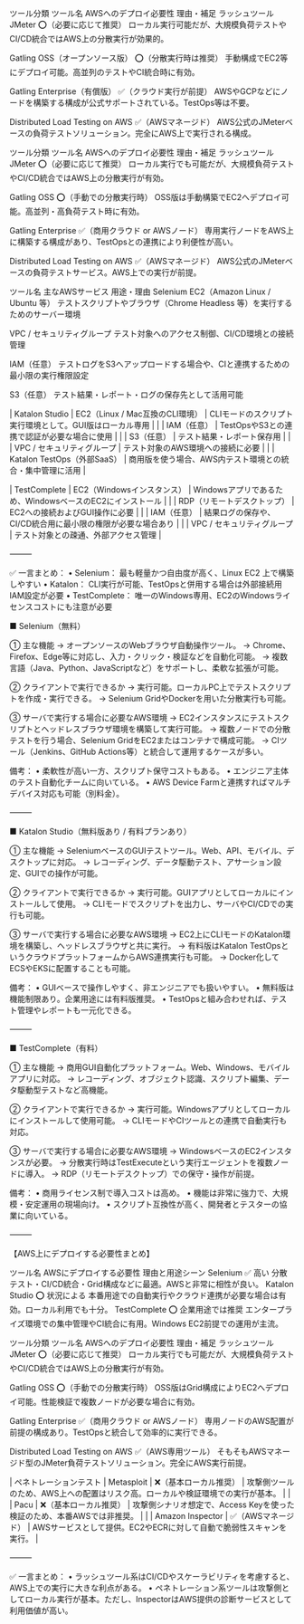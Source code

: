 ツール分類
ツール名
AWSへのデプロイ必要性
理由・補足
ラッシュツール
JMeter
⭕（必要に応じて推奨）
ローカル実行可能だが、大規模負荷テストやCI/CD統合ではAWS上の分散実行が効果的。

Gatling OSS（オープンソース版）
⭕（分散実行時は推奨）
手動構成でEC2等にデプロイ可能。高並列のテストやCI統合時に有効。

Gatling Enterprise（有償版）
✅（クラウド実行が前提）
AWSやGCPなどにノードを構築する構成が公式サポートされている。TestOps等は不要。

Distributed Load Testing on AWS
✅（AWSマネージド）
AWS公式のJMeterベースの負荷テストソリューション。完全にAWS上で実行される構成。




ツール分類
ツール名
AWSへのデプロイ必要性
理由・補足
ラッシュツール
JMeter
⭕（必要に応じて推奨）
ローカル実行でも可能だが、大規模負荷テストやCI/CD統合ではAWS上の分散実行が有効。

Gatling OSS
⭕（手動での分散実行時）
OSS版は手動構築でEC2へデプロイ可能。高並列・高負荷テスト時に有効。

Gatling Enterprise
✅（商用クラウド or AWSノード）
専用実行ノードをAWS上に構築する構成があり、TestOpsとの連携により利便性が高い。

Distributed Load Testing on AWS
✅（AWSマネージド）
AWS公式のJMeterベースの負荷テストサービス。AWS上での実行が前提。



ツール名
主なAWSサービス
用途・理由
Selenium
EC2（Amazon Linux / Ubuntu 等）
テストスクリプトやブラウザ（Chrome Headless 等）を実行するためのサーバー環境

VPC / セキュリティグループ
テスト対象へのアクセス制御、CI/CD環境との接続管理

IAM（任意）
テストログをS3へアップロードする場合や、CIと連携するための最小限の実行権限設定

S3（任意）
テスト結果・レポート・ログの保存先として活用可能






| Katalon Studio   | EC2（Linux / Mac互換のCLI環境）       | CLIモードのスクリプト実行環境として。GUI版はローカル専用                        |
|                      | IAM（任意）                          | TestOpsやS3との連携で認証が必要な場合に使用                                     |
|                      | S3（任意）                           | テスト結果・レポート保存用                                                     |
|                      | VPC / セキュリティグループ             | テスト対象のAWS環境への接続に必要                                              |
|                      | Katalon TestOps（外部SaaS）       | 商用版を使う場合、AWS内テスト環境との統合・集中管理に活用                      |

| TestComplete     | EC2（Windowsインスタンス）        | Windowsアプリであるため、WindowsベースのEC2にインストール                      |
|                      | RDP（リモートデスクトップ）           | EC2への接続およびGUI操作に必要                                                 |
|                      | IAM（任意）                          | 結果ログの保存や、CI/CD統合用に最小限の権限が必要な場合あり                    |
|                      | VPC / セキュリティグループ             | テスト対象との疎通、外部アクセス管理                                            |

⸻

✅ 一言まとめ：
	•	Selenium： 最も軽量かつ自由度が高く、Linux EC2 上で構築しやすい
	•	Katalon： CLI実行が可能、TestOpsと併用する場合は外部接続用IAM設定が必要
	•	TestComplete： 唯一のWindows専用、EC2のWindowsライセンスコストにも注意が必要




 



■ Selenium（無料）

① 主な機能
→ オープンソースのWebブラウザ自動操作ツール。
→ Chrome、Firefox、Edge等に対応し、入力・クリック・検証などを自動化可能。
→ 複数言語（Java、Python、JavaScriptなど）をサポートし、柔軟な拡張が可能。

② クライアントで実行できるか
→ 実行可能。ローカルPC上でテストスクリプトを作成・実行できる。
→ Selenium GridやDockerを用いた分散実行も可能。

③ サーバで実行する場合に必要なAWS環境
→ EC2インスタンスにテストスクリプトとヘッドレスブラウザ環境を構築して実行可能。
→ 複数ノードでの分散テストを行う場合、Selenium GridをEC2またはコンテナで構成可能。
→ CIツール（Jenkins、GitHub Actions等）と統合して運用するケースが多い。

備考：
	•	柔軟性が高い一方、スクリプト保守コストもある。
	•	エンジニア主体のテスト自動化チームに向いている。
	•	AWS Device Farmと連携すればマルチデバイス対応も可能（別料金）。

⸻

■ Katalon Studio（無料版あり / 有料プランあり）

① 主な機能
→ SeleniumベースのGUIテストツール。Web、API、モバイル、デスクトップに対応。
→ レコーディング、データ駆動テスト、アサーション設定、GUIでの操作が可能。

② クライアントで実行できるか
→ 実行可能。GUIアプリとしてローカルにインストールして使用。
→ CLIモードでスクリプトを出力し、サーバやCI/CDでの実行も可能。

③ サーバで実行する場合に必要なAWS環境
→ EC2上にCLIモードのKatalon環境を構築し、ヘッドレスブラウザと共に実行。
→ 有料版はKatalon TestOpsというクラウドプラットフォームからAWS連携実行も可能。
→ Docker化してECSやEKSに配置することも可能。

備考：
	•	GUIベースで操作しやすく、非エンジニアでも扱いやすい。
	•	無料版は機能制限あり。企業用途には有料版推奨。
	•	TestOpsと組み合わせれば、テスト管理やレポートも一元化できる。

⸻

■ TestComplete（有料）

① 主な機能
→ 商用GUI自動化プラットフォーム。Web、Windows、モバイルアプリに対応。
→ レコーディング、オブジェクト認識、スクリプト編集、データ駆動型テストなど高機能。

② クライアントで実行できるか
→ 実行可能。Windowsアプリとしてローカルにインストールして使用可能。
→ CLIモードやCIツールとの連携で自動実行も対応。

③ サーバで実行する場合に必要なAWS環境
→ WindowsベースのEC2インスタンスが必要。
→ 分散実行時はTestExecuteという実行エージェントを複数ノードに導入。
→ RDP（リモートデスクトップ）での保守・操作が前提。

備考：
	•	商用ライセンス制で導入コストは高め。
	•	機能は非常に強力で、大規模・安定運用の現場向け。
	•	スクリプト互換性が高く、開発者とテスターの協業に向いている。

⸻

【AWS上にデプロイする必要性まとめ】



ツール名
AWSにデプロイする必要性
理由と用途シーン
Selenium
✅ 高い
分散テスト・CI/CD統合・Grid構成などに最適。AWSと非常に相性が良い。
Katalon Studio
⭕ 状況による
本番用途での自動実行やクラウド連携が必要な場合は有効。ローカル利用でも十分。
TestComplete
⭕ 企業用途では推奨
エンタープライズ環境での集中管理やCI統合に有用。Windows EC2前提での運用が主流。



ツール分類
ツール名
AWSへのデプロイ必要性
理由・補足
ラッシュツール
JMeter
⭕（必要に応じて推奨）
ローカル実行でも可能だが、大規模負荷テストやCI/CD統合ではAWS上の分散実行が有効。

Gatling OSS
⭕（手動での分散実行時）
OSS版はGrid構成によりEC2へデプロイ可能。性能検証で複数ノードが必要な場合に有効。

Gatling Enterprise
✅（商用クラウド or AWSノード）
専用ノードのAWS配置が前提の構成あり。TestOpsと統合して効率的に実行できる。

Distributed Load Testing on AWS
✅（AWS専用ツール）
そもそもAWSマネージド型のJMeter負荷テストソリューション。完全にAWS実行前提。


| ペネトレーションテスト | Metasploit                     | ❌（基本ローカル推奨）         | 攻撃側ツールのため、AWS上への配置はリスク高。ローカルや検証環境での実行が基本。   |
|                            | Pacu                            | ❌（基本ローカル推奨）         | 攻撃側シナリオ想定で、Access Keyを使った検証のため、本番AWSでは非推奨。            |
|                            | Amazon Inspector                | ✅（AWSマネージド）            | AWSサービスとして提供。EC2やECRに対して自動で脆弱性スキャンを実行。               |

⸻

✅ 一言まとめ：
	•	ラッシュツール系はCI/CDやスケーラビリティを考慮すると、AWS上での実行に大きな利点がある。
	•	ペネトレーション系ツールは攻撃側としてローカル実行が基本。ただし、InspectorはAWS提供の診断サービスとして利用価値が高い。
